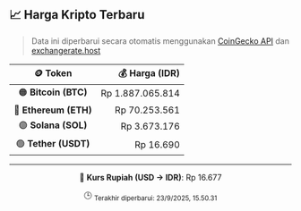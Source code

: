

<!-- HARGA_KRIPTO -->
## 📈 Harga Kripto Terbaru

> Data ini diperbarui secara otomatis menggunakan [CoinGecko API](https://www.coingecko.com/) dan [exchangerate.host](https://exchangerate.host/)

<div align="center">

| 🪙 Token | 💰 Harga (IDR) |
|:------:|---------------:|
| 🟠 **Bitcoin (BTC)**   | Rp 1.887.065.814 |
| 🔵 **Ethereum (ETH)**  | Rp 70.253.561 |
| 🟣 **Solana (SOL)**    | Rp 3.673.176 |
| 🟢 **Tether (USDT)**   | Rp 16.690 |

---

💱 **Kurs Rupiah (USD → IDR)**: Rp 16.677

🕒 <sub>Terakhir diperbarui: 23/9/2025, 15.50.31</sub>

</div>
<!-- /HARGA_KRIPTO -->